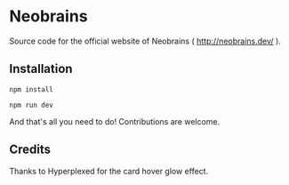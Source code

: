 # Neobrains

Source code for the official website of Neobrains ( http://neobrains.dev/ ).

## Installation

```
npm install
```

```
npm run dev
```

And that's all you need to do! Contributions are welcome.

## Credits

Thanks to Hyperplexed for the card hover glow effect.
